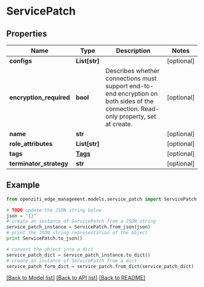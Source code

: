 # ServicePatch


## Properties
Name | Type | Description | Notes
------------ | ------------- | ------------- | -------------
**configs** | **List[str]** |  | [optional] 
**encryption_required** | **bool** | Describes whether connections must support end-to-end encryption on both sides of the connection. Read-only property, set at create. | [optional] 
**name** | **str** |  | [optional] 
**role_attributes** | **List[str]** |  | [optional] 
**tags** | [**Tags**](Tags.md) |  | [optional] 
**terminator_strategy** | **str** |  | [optional] 

## Example

```python
from openziti_edge_management.models.service_patch import ServicePatch

# TODO update the JSON string below
json = "{}"
# create an instance of ServicePatch from a JSON string
service_patch_instance = ServicePatch.from_json(json)
# print the JSON string representation of the object
print ServicePatch.to_json()

# convert the object into a dict
service_patch_dict = service_patch_instance.to_dict()
# create an instance of ServicePatch from a dict
service_patch_form_dict = service_patch.from_dict(service_patch_dict)
```
[[Back to Model list]](../README.md#documentation-for-models) [[Back to API list]](../README.md#documentation-for-api-endpoints) [[Back to README]](../README.md)


